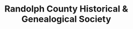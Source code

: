 ---
layout: repo
title: "Randolph County Historical & Genealogical Society"
id: 1617
permalink: repos/1617/
---